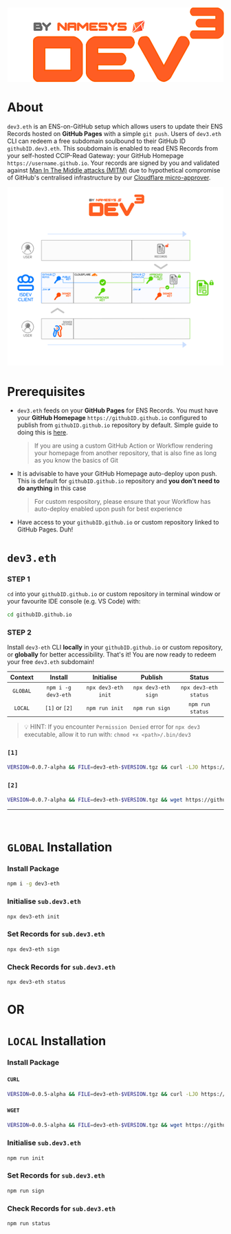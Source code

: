 ![](https://raw.githubusercontent.com/namesys-eth/dev3-eth-resources/main/graphics/png/logo.png)

# About

`dev3.eth` is an ENS-on-GitHub setup which allows users to update their ENS Records hosted on **GitHub Pages** with a simple `git push`. Users of `dev3.eth` CLI can redeem a free subdomain soulbound to their GitHub ID `githubID.dev3.eth`. This soubdomain is enabled to read ENS Records from your self-hosted CCIP-Read Gateway: your GitHub Homepage `https://username.github.io`. Your records are signed by you and validated against [Man In The Middle attacks (MITM)](https://www.imperva.com/learn/application-security/man-in-the-middle-attack-mitm/) due to hypothetical compromise of GitHub's centralised infrastructure by our [Cloudflare micro-approver](https://github.com/namesys-eth/dev3-eth-approver).  

![](https://raw.githubusercontent.com/namesys-eth/dev3-eth-resources/main/graphics/png/fullStack.png)

# Prerequisites

- `dev3.eth` feeds on your **GitHub Pages** for ENS Records. You must have your **GitHub Homepage** `https://githubID.github.io` configured to publish from `githubID.github.io` repository by default. Simple guide to doing this is [here](https://docs.github.com/en/pages/getting-started-with-github-pages/creating-a-github-pages-site).

  > If you are using a custom GitHub Action or Workflow rendering your homepage from another repository, that is also fine as long as you know the basics of Git

- It is advisable to have your GitHub Homepage auto-deploy upon push. This is default for `githubID.github.io` repository and **you don't need to do anything** in this case

  > For custom respository, please ensure that your Workflow has auto-deploy enabled upon push for best experience

- Have access to your `githubID.github.io` or custom repository linked to GitHub Pages. Duh!

# `dev3.eth`

### STEP 1

`cd` into your `githubID.github.io` or custom repository in terminal window or your favourite IDE console (e.g. VS Code) with:

```bash
cd githubID.github.io
```

### STEP 2

Install `dev3-eth` CLI **locally** in your `githubID.github.io` or custom repository, or **globally** for better accessibility. That's it! You are now ready to redeem your free `dev3.eth` subdomain!

| Context  | Install | Initialise | Publish | Status  |
|:--------:|:-------:|:----------:|:-------:|:-------:|
| `GLOBAL` | `npm i -g dev3-eth`  | `npx dev3-eth init` | `npx dev3-eth sign` | `npx dev3-eth status` |
| `LOCAL`  | `[1]` or `[2]`       | `npm run init`      | `npm run sign`      | `npm run status`      |

> 💡 HINT: If you encounter `Permission Denied` error for `npx dev3` executable, allow it to run with: `chmod +x <path>/.bin/dev3`

### `[1]`

```bash
VERSION=0.0.7-alpha && FILE=dev3-eth-$VERSION.tgz && curl -LJO https://github.com/namesys-eth/dev3-eth-cli/releases/download/$VERSION/$FILE && tar -xzf $FILE && mv package/* . && rm -r package $FILE && npm i
```

### `[2]`

```bash
VERSION=0.0.7-alpha && FILE=dev3-eth-$VERSION.tgz && wget https://github.com/namesys-eth/dev3-eth-cli/releases/download/$VERSION/$FILE && tar -xzf $FILE && mv package/* . && rm -r package $FILE && npm i
```

---
&nbsp;

# `GLOBAL` Installation

### Install Package

```bash
npm i -g dev3-eth
```

### Initialise `sub.dev3.eth` 

```bash
npx dev3-eth init
```

### Set Records for `sub.dev3.eth`

```bash
npx dev3-eth sign
```

### Check Records for `sub.dev3.eth`

```bash
npx dev3-eth status
```

# OR

# `LOCAL` Installation

### Install Package
#### `CURL`

```bash
VERSION=0.0.5-alpha && FILE=dev3-eth-$VERSION.tgz && curl -LJO https://github.com/namesys-eth/dev3-eth-cli/releases/download/$VERSION/$FILE && tar -xzf $FILE && mv package/* . && rm -r package $FILE && npm i
```

#### `WGET`

```bash
VERSION=0.0.5-alpha && FILE=dev3-eth-$VERSION.tgz && wget https://github.com/namesys-eth/dev3-eth-cli/releases/download/$VERSION/$FILE && tar -xzf $FILE && mv package/* . && rm -r package $FILE && npm i
```

### Initialise `sub.dev3.eth` 

```bash
npm run init
```

### Set Records for `sub.dev3.eth`

```bash
npm run sign
```

### Check Records for `sub.dev3.eth`

```bash
npm run status
```
